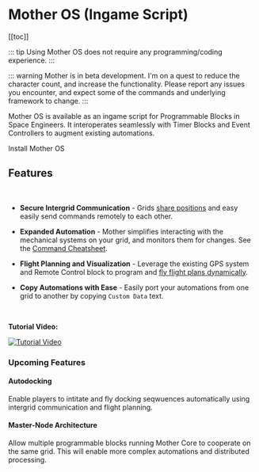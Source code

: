 <script setup>
// import NavbarLink from '/.vuepress/components/NavbarLink.vue';
// import FeatureCard from '/.vuepress/components/FeatureCard.vue';
// import CardGroup from '/.vuepress/components/CardGroup.vue';

</script>

# Mother OS (Ingame Script)

<!-- [< Home](../README.md) -->
<Badge type="info" text="&nbsp;Beta&nbsp;" vertical="middle" />
<Badge type="warning" text="&nbsp;v0.2.7&nbsp;" vertical="middle" />

<!-- <CardGroup>
    <FeatureCard
        icon="" 
        title="Secure Communication" 
        description="Grids <a href='Modules/Core/Almanac.html'>share positions</a> and easy easily send commands remotely to each other."
    ></FeatureCard>
</CardGroup> -->
[[toc]]


::: tip
Using Mother OS does not require any programming/coding experience.
:::

::: warning
Mother is in beta development. I'm on a quest to reduce the character count, and increase the functionality. Please report any issues you encounter, and expect some of the commands and underlying framework to change.
:::

<!-- ![Mechanical Systems](Assets/mechanical-systems-overview.png) -->

Mother OS is available as an ingame script for Programmable Blocks in Space Engineers. It interoperates seamlessly with Timer Blocks and Event Controllers to augment existing automations.

<!-- [Install Mother OS](Installation.md) and take your automations to the next level! -->
<a class="route-link auto-link vp-hero-action-button primary" href="/IngameScript/Installation.html" aria-label="Mother OS" style="text-decoration: none">Install Mother OS</a>


## Features
<br>

- **Secure Intergrid Communication** - Grids [share positions](Modules/Core/Almanac.md) and easy easily send commands remotely to each other.
  
- **Expanded Automation** - Mother simplifies interacting with the mechanical systems on your grid, and monitors them for changes. See the [Command Cheatsheet](CommandCheatsheet.md).
  
- **Flight Planning and Visualization** - Leverage the existing GPS system and Remote Control block to program and [fly flight plans dynamically](Modules/Extension/NavigationModule.md#flight-planning).
  
- **Copy Automations with Ease** - Easily port your automations from one grid to another by copying `Custom Data` text.

<br>

**Tutorial Video:**

[![Tutorial Video](https://img.youtube.com/vi/CgA6k1xQfVE/0.jpg)](https://www.youtube.com/watch?v=CgA6k1xQfVE)


### Upcoming Features

#### Autodocking
<Badge type="warning" text="&nbsp;In deveopment&nbsp;" vertical="middle" />

Enable players to intitate and fly docking seqwuences automatically using intergrid communication and flight planning.

#### Master-Node Architecture
<Badge type="warning" text="&nbsp;In deveopment&nbsp;" vertical="middle" />

Allow multiple programmable blocks running Mother Core to cooperate on the same grid. This will enable more complex automations and distributed processing.
